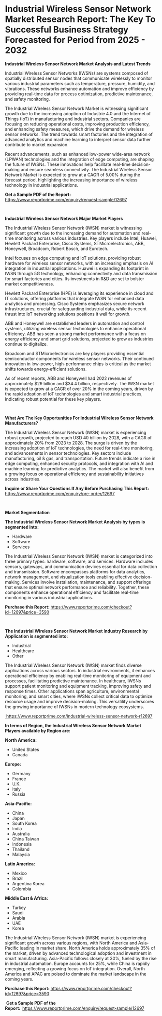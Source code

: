 <p><h1>Industrial Wireless Sensor Network Market Research Report: The Key To Successful Business Strategy Forecasted for Period from 2025 - 2032</h1></p><p><strong>Industrial Wireless Sensor Network Market Analysis and Latest Trends</strong></p>
<p><p>Industrial Wireless Sensor Networks (IWSNs) are systems composed of spatially distributed sensor nodes that communicate wirelessly to monitor various industrial parameters such as temperature, pressure, humidity, and vibrations. These networks enhance automation and improve efficiency by providing real-time data for process optimization, predictive maintenance, and safety monitoring.</p><p>The Industrial Wireless Sensor Network Market is witnessing significant growth due to the increasing adoption of Industrie 4.0 and the Internet of Things (IoT) in manufacturing and industrial sectors. Companies are focusing on reducing operational costs, improving production efficiency, and enhancing safety measures, which drive the demand for wireless sensor networks. The trend towards smart factories and the integration of advanced analytics and machine learning to interpret sensor data further contribute to market expansion.</p><p>Recent advancements, such as enhanced low-power wide-area network (LPWAN) technologies and the integration of edge computing, are shaping the future of IWSNs. These innovations help facilitate real-time decision-making and ensure seamless connectivity. The Industrial Wireless Sensor Network Market is expected to grow at a CAGR of 5.00% during the forecast period, highlighting the increasing importance of wireless technology in industrial applications.</p></p>
<p><strong>Get a Sample PDF of the Report:&nbsp;</strong> <a href="https://www.reportprime.com/enquiry/request-sample/12697?utm_campaign=4531&utm_medium=2&utm_source=Github&utm_content=ia&utm_term=17052025&utm_id=industrial-wireless-sensor-network">https://www.reportprime.com/enquiry/request-sample/12697</a></p>
<p>&nbsp;</p>
<p><strong>Industrial Wireless Sensor Network Major Market Players</strong></p>
<p><p>The Industrial Wireless Sensor Network (IWSN) market is witnessing significant growth due to the increasing demand for automation and real-time monitoring across various industries. Key players include Intel, Huawei, Hewlett Packard Enterprise, Cisco Systems, STMicroelectronics, ABB, Honeywell, Broadcom, Robert Bosch, and Eurotech. </p><p>Intel focuses on edge computing and IoT solutions, providing robust hardware for wireless sensor networks, with an increasing emphasis on AI integration in industrial applications. Huawei is expanding its footprint in IWSN through 5G technology, enhancing connectivity and data transmission for smart factories and cities. Its investments in R&D are set to bolster market competitiveness.</p><p>Hewlett Packard Enterprise (HPE) is leveraging its experience in cloud and IT solutions, offering platforms that integrate IWSN for enhanced data analytics and processing. Cisco Systems emphasizes secure network infrastructures, crucial for safeguarding industrial data, while its recent thrust into IoT networking solutions positions it well for growth.</p><p>ABB and Honeywell are established leaders in automation and control systems, utilizing wireless sensor technologies to enhance operational efficiency. ABB has seen a strong market performance with a focus on energy efficiency and smart grid solutions, projected to grow as industries continue to digitalize.</p><p>Broadcom and STMicroelectronics are key players providing essential semiconductor components for wireless sensor networks. Their continued innovation in low-power, high-performance chips is critical as the market shifts towards energy-efficient solutions.</p><p>As of recent reports, ABB and Honeywell had 2022 revenues of approximately $29 billion and $34.4 billion, respectively. The IWSN market is expected to grow at a CAGR of over 20% in the coming years, driven by the rapid adoption of IoT technologies and smart industrial practices, indicating robust potential for these key players.</p></p>
<p>&nbsp;</p>
<p><strong>What Are The Key Opportunities For Industrial Wireless Sensor Network Manufacturers?</strong></p>
<p><p>The Industrial Wireless Sensor Network (IWSN) market is experiencing robust growth, projected to reach USD 40 billion by 2028, with a CAGR of approximately 20% from 2023 to 2028. The surge is driven by the increasing adoption of IoT technologies, the need for real-time monitoring, and advancements in sensor technologies. Key sectors include manufacturing, oil & gas, and transportation. Future trends indicate a rise in edge computing, enhanced security protocols, and integration with AI and machine learning for predictive analytics. The market will also benefit from a growing focus on operational efficiency and sustainability initiatives across industries.</p></p>
<p><strong>Inquire or Share Your Questions If Any Before Purchasing This Report:</strong> <a href="https://www.reportprime.com/enquiry/pre-order/12697?utm_campaign=4531&utm_medium=2&utm_source=Github&utm_content=ia&utm_term=17052025&utm_id=industrial-wireless-sensor-network">https://www.reportprime.com/enquiry/pre-order/12697</a></p>
<p>&nbsp;</p>
<p><strong>Market Segmentation</strong></p>
<p><strong>The Industrial Wireless Sensor Network Market Analysis by types is segmented into:</strong></p>
<p><ul><li>Hardware</li><li>Software</li><li>Services</li></ul></p>
<p><p>The Industrial Wireless Sensor Network (IWSN) market is categorized into three primary types: hardware, software, and services. Hardware includes sensors, gateways, and communication devices essential for data collection and transmission. Software encompasses platforms for data analytics, network management, and visualization tools enabling effective decision-making. Services involve installation, maintenance, and support offerings that ensure optimal network performance and reliability. Together, these components enhance operational efficiency and facilitate real-time monitoring in various industrial applications.</p></p>
<p><strong>Purchase this Report:&nbsp;</strong><a href="https://www.reportprime.com/checkout?id=12697&price=3590&utm_campaign=4531&utm_medium=2&utm_source=Github&utm_content=ia&utm_term=17052025&utm_id=industrial-wireless-sensor-network">https://www.reportprime.com/checkout?id=12697&price=3590</a></p>
<p>&nbsp;</p>
<p><strong>The Industrial Wireless Sensor Network Market Industry Research by Application is segmented into:</strong></p>
<p><ul><li>Industrial</li><li>Healthcare</li><li>Other</li></ul></p>
<p><p>The Industrial Wireless Sensor Network (IWSN) market finds diverse applications across various sectors. In industrial environments, it enhances operational efficiency by enabling real-time monitoring of equipment and processes, facilitating predictive maintenance. In healthcare, IWSNs support patient monitoring and equipment tracking, improving safety and response times. Other applications span agriculture, environmental monitoring, and smart cities, where IWSNs collect critical data to optimize resource usage and improve decision-making. This versatility underscores the growing importance of IWSNs in modern technology ecosystems.</p></p>
<p><a href="https://www.reportprime.com/industrial-wireless-sensor-network-r12697?utm_campaign=4531&utm_medium=2&utm_source=Github&utm_content=ia&utm_term=17052025&utm_id=industrial-wireless-sensor-network">&nbsp;https://www.reportprime.com/industrial-wireless-sensor-network-r12697</a></p>
<p><strong>In terms of Region, the Industrial Wireless Sensor Network Market Players available by Region are:</strong></p>
<p>
    <p> <strong> North America: </strong>
        <ul>
            <li>United States</li>
            <li>Canada</li>
        </ul>
        </p> 
    <p> <strong> Europe: </strong>
        <ul>
            <li>Germany</li>
            <li>France</li>
            <li>U.K.</li>
            <li>Italy</li>
            <li>Russia</li>
        </ul>
        </p> 
    <p> <strong> Asia-Pacific: </strong>
        <ul>
            <li>China</li>
            <li>Japan</li>
            <li>South Korea</li>
            <li>India</li>
            <li>Australia</li>
            <li>China Taiwan</li>
            <li>Indonesia</li>
            <li>Thailand</li>
            <li>Malaysia</li>
        </ul>
        </p> 
    <p> <strong> Latin America: </strong>
        <ul>
            <li>Mexico</li>
            <li>Brazil</li>
            <li>Argentina Korea</li>
            <li>Colombia</li>
        </ul>
        </p> 
    <p> <strong> Middle East & Africa: </strong>
        <ul>
            <li>Turkey</li>
            <li>Saudi</li>
            <li>Arabia</li>
            <li>UAE</li>
            <li>Korea</li>
        </ul>
    </p>
    </p>
<p><p>The Industrial Wireless Sensor Network (IWSN) market is experiencing significant growth across various regions, with North America and Asia-Pacific leading in market share. North America holds approximately 35% of the market, driven by advanced technological adoption and investment in smart manufacturing. Asia-Pacific follows closely at 30%, fueled by the rise in industrial automation. Europe accounts for 25%, while China is rapidly emerging, reflecting a growing focus on IoT integration. Overall, North America and APAC are poised to dominate the market landscape in the coming years.</p></p>
<p><strong>Purchase this Report: </strong><a href="https://www.reportprime.com/checkout?id=12697&price=3590&utm_campaign=4531&utm_medium=2&utm_source=Github&utm_content=ia&utm_term=17052025&utm_id=industrial-wireless-sensor-network">https://www.reportprime.com/checkout?id=12697&price=3590</a></p>
<p>&nbsp;<strong>Get a Sample PDF of the Report:&nbsp;&nbsp;</strong><a href="https://www.reportprime.com/enquiry/request-sample/12697?utm_campaign=4531&utm_medium=2&utm_source=Github&utm_content=ia&utm_term=17052025&utm_id=industrial-wireless-sensor-network">https://www.reportprime.com/enquiry/request-sample/12697</a></p>
<p><strong></strong></p>
<p><p></p><p></p><p></p></p>